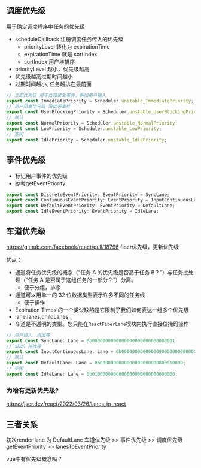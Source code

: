 
## 调度优先级

用于确定调度程序中任务的优先级

- scheduleCallback 注册调度任务传入的优先级
	- priorityLevel 转化为 expirationTime
	- expirationTime 就是 sortIndex
	- sortIndex 用户堆排序
- priorityLevel 越小，优先级越高
- 优先级越高过期时间越小
- 过期时间越小, 任务越排在最前面

```js
// 立即优先级 用于处理紧急事件，例如用户输入
export const ImmediatePriority = Scheduler.unstable_ImmediatePriority;
// 用户阻塞优先级 滚动等事件
export const UserBlockingPriority = Scheduler.unstable_UserBlockingPriority;
// 默认
export const NormalPriority = Scheduler.unstable_NormalPriority;
export const LowPriority = Scheduler.unstable_LowPriority;
// 空闲
export const IdlePriority = Scheduler.unstable_IdlePriority;
```


## 事件优先级

- 标记用户事件的优先级
- 参考getEventPriority

```js
export const DiscreteEventPriority: EventPriority = SyncLane;
export const ContinuousEventPriority: EventPriority = InputContinuousLane;
export const DefaultEventPriority: EventPriority = DefaultLane;
export const IdleEventPriority: EventPriority = IdleLane;
```

## 车道优先级

https://github.com/facebook/react/pull/18796
fiber优先级，更新优先级

优点：
-   通道将任务优先级的概念（“任务 A 的优先级是否高于任务 B？”）与任务批处理（“任务 A 是否属于这组任务的一部分？”）分离。
	- 便于分组，排序
-   通道可以用单一的 32 位数据类型表示许多不同的任务线
	- 便于操作
- Expiration Times 的一个类似缺陷是它限制了我们如何表达一组多个优先级
- lane,lanes,childLanes
- 车道是不透明的类型。您只能在`ReactFiberLane`模块内执行直接位掩码操作

```js
// 用户输入，点击等
export const SyncLane: Lane = 0b0000000000000000000000000000001;
// 滚动，拖拽等
export const InputContinuousLane: Lane = 0b0000000000000000000000000000100;
// 默认
export const DefaultLane: Lane = 0b0000000000000000000000000010000;
// 空闲
export const IdleLane: Lane = 0b0100000000000000000000000000000;
```


### 为啥有更新优先级?

https://jser.dev/react/2022/03/26/lanes-in-react

## 三者关系

初次render  lane 为 DefaultLane
车道优先级 >> 事件优先级 >> 调度优先级
getEventPriority >> lanesToEventPriority


vue中有优先级概念吗？